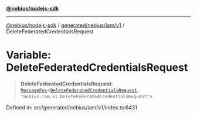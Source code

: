 [**@nebius/nodejs-sdk**](../../../../../README.md)

---

[@nebius/nodejs-sdk](../../../../../README.md) / [generated/nebius/iam/v1](../README.md) / DeleteFederatedCredentialsRequest

# Variable: DeleteFederatedCredentialsRequest

> **DeleteFederatedCredentialsRequest**: [`MessageFns`](../../../../../runtime/protos/core/interfaces/MessageFns.md)\<[`DeleteFederatedCredentialsRequest`](../interfaces/DeleteFederatedCredentialsRequest.md), `"nebius.iam.v1.DeleteFederatedCredentialsRequest"`\>

Defined in: src/generated/nebius/iam/v1/index.ts:6431
